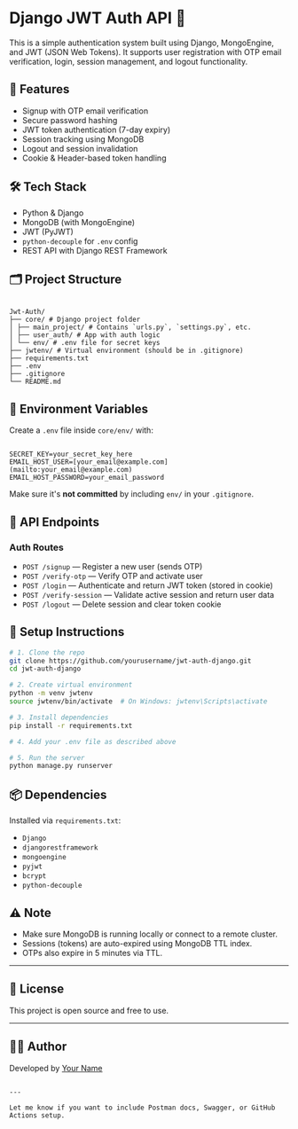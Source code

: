 # Django JWT Auth API 🔐

This is a simple authentication system built using Django, MongoEngine, and JWT (JSON Web Tokens). It supports user registration with OTP email verification, login, session management, and logout functionality.

## 🚀 Features

- Signup with OTP email verification
- Secure password hashing
- JWT token authentication (7-day expiry)
- Session tracking using MongoDB
- Logout and session invalidation
- Cookie & Header-based token handling

## 🛠️ Tech Stack

- Python & Django
- MongoDB (with MongoEngine)
- JWT (PyJWT)
- `python-decouple` for `.env` config
- REST API with Django REST Framework

## 🗂️ Project Structure
```

Jwt-Auth/
├── core/ # Django project folder
│ ├── main_project/ # Contains `urls.py`, `settings.py`, etc.
│ ├── user_auth/ # App with auth logic
│ └── env/ # .env file for secret keys
├── jwtenv/ # Virtual environment (should be in .gitignore)
├── requirements.txt
├── .env
├── .gitignore
└── README.md

```

## 🔐 Environment Variables

Create a `.env` file inside `core/env/` with:

```

SECRET_KEY=your_secret_key_here
EMAIL_HOST_USER=[your_email@example.com](mailto:your_email@example.com)
EMAIL_HOST_PASSWORD=your_email_password

````

Make sure it's **not committed** by including `env/` in your `.gitignore`.

## 🧪 API Endpoints

### Auth Routes

- `POST /signup` — Register a new user (sends OTP)
- `POST /verify-otp` — Verify OTP and activate user
- `POST /login` — Authenticate and return JWT token (stored in cookie)
- `POST /verify-session` — Validate active session and return user data
- `POST /logout` — Delete session and clear token cookie

## 🧾 Setup Instructions

```bash
# 1. Clone the repo
git clone https://github.com/yourusername/jwt-auth-django.git
cd jwt-auth-django

# 2. Create virtual environment
python -m venv jwtenv
source jwtenv/bin/activate  # On Windows: jwtenv\Scripts\activate

# 3. Install dependencies
pip install -r requirements.txt

# 4. Add your .env file as described above

# 5. Run the server
python manage.py runserver
````

## 📦 Dependencies

Installed via `requirements.txt`:

- `Django`
- `djangorestframework`
- `mongoengine`
- `pyjwt`
- `bcrypt`
- `python-decouple`

## ⚠️ Note

- Make sure MongoDB is running locally or connect to a remote cluster.
- Sessions (tokens) are auto-expired using MongoDB TTL index.
- OTPs also expire in 5 minutes via TTL.

---

## 📄 License

This project is open source and free to use.

---

## 👨‍💻 Author

Developed by [Your Name](https://github.com/yourusername)

```

---

Let me know if you want to include Postman docs, Swagger, or GitHub Actions setup.
```
